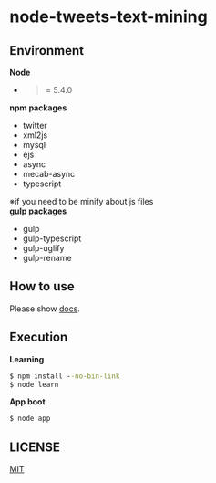 # node-tweets-text-mining

## Environment
__Node__
- >= 5.4.0

__npm packages__
- twitter
- xml2js
- mysql
- ejs
- async
- mecab-async
- typescript

※if you need to be minify about js files  
__gulp packages__
- gulp
- gulp-typescript
- gulp-uglify
- gulp-rename


## How to use
Please show [docs](https://github.com/k-kuwahara/node-tweets-text-mining/blob/master/docs/).

## Execution
__Learning__
```cmd
$ npm install --no-bin-link
$ node learn
```

__App boot__
```cmd
$ node app
```

## LICENSE
[MIT](https://github.com/k-kuwahara/node-tweets-text-mining/blob/master/LICENSE)
